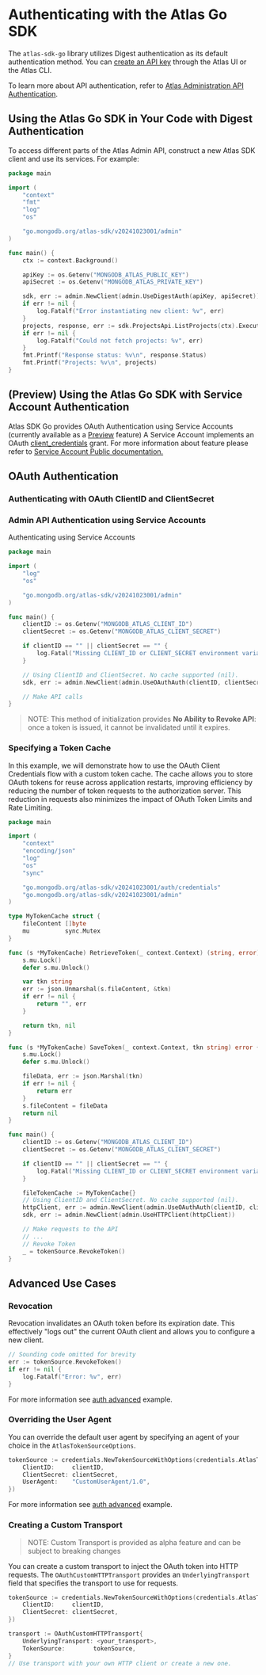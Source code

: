 # Authenticating with the Atlas Go SDK

The `atlas-sdk-go` library utilizes Digest authentication as its default authentication method.
You can [create an API key](https://www.mongodb.com/docs/atlas/configure-api-access/#create-an-api-key-in-an-organization) through the Atlas UI or the Atlas CLI.

To learn more about API authentication, refer to [Atlas Administration API Authentication](https://www.mongodb.com/docs/atlas/api/api-authentication).

## Using the Atlas Go SDK in Your Code with Digest Authentication

To access different parts of the Atlas Admin API, construct a new Atlas SDK client and use its services. For example:

```go
package main

import (
	"context"
	"fmt"
	"log"
	"os"

	"go.mongodb.org/atlas-sdk/v20241023001/admin"
)

func main() {
	ctx := context.Background()

	apiKey := os.Getenv("MONGODB_ATLAS_PUBLIC_KEY")
	apiSecret := os.Getenv("MONGODB_ATLAS_PRIVATE_KEY")

	sdk, err := admin.NewClient(admin.UseDigestAuth(apiKey, apiSecret))
	if err != nil {
		log.Fatalf("Error instantiating new client: %v", err)
	}
	projects, response, err := sdk.ProjectsApi.ListProjects(ctx).Execute()
	if err != nil {
		log.Fatalf("Could not fetch projects: %v", err)
	}
	fmt.Printf("Response status: %v\n", response.Status)
	fmt.Printf("Projects: %v\n", projects)
}
```

## (Preview) Using the Atlas Go SDK with Service Account Authentication

Atlas SDK Go provides OAuth Authentication using Service Accounts (currently available as a [Preview](https://www.mongodb.com/resources/beta-programs) feature)
A Service Account implements an OAuth [client_credentials](https://oauth.net/2/grant-types/client-credentials) grant.
For more information about feature please refer to [Service Account Public documentation.](https://www.mongodb.com/docs/atlas/api/service-accounts-overview/)

## OAuth Authentication

### Authenticating with OAuth ClientID and ClientSecret

### Admin API Authentication using Service Accounts

Authenticating using Service Accounts

```go
package main

import (
	"log"
	"os"

	"go.mongodb.org/atlas-sdk/v20241023001/admin"
)

func main() {
	clientID := os.Getenv("MONGODB_ATLAS_CLIENT_ID")
	clientSecret := os.Getenv("MONGODB_ATLAS_CLIENT_SECRET")

	if clientID == "" || clientSecret == "" {
		log.Fatal("Missing CLIENT_ID or CLIENT_SECRET environment variables")
	}

	// Using ClientID and ClientSecret. No cache supported (nil).
	sdk, err := admin.NewClient(admin.UseOAuthAuth(clientID, clientSecret, nil))

	// Make API calls
}
```

> NOTE: This method of initialization provides **No Ability to Revoke API**: once a token is issued, it cannot be invalidated until it expires.

### Specifying a Token Cache

In this example, we will demonstrate how to use the OAuth Client Credentials flow with a custom token cache.
The cache allows you to store OAuth tokens for reuse across application restarts, improving efficiency by reducing the number of token requests to the authorization server. This reduction in requests also minimizes the impact of OAuth Token Limits and Rate Limiting.

```go
package main

import (
	"context"
	"encoding/json"
	"log"
	"os"
	"sync"

	"go.mongodb.org/atlas-sdk/v20241023001/auth/credentials"
	"go.mongodb.org/atlas-sdk/v20241023001/admin"
)

type MyTokenCache struct {
	fileContent []byte
	mu          sync.Mutex
}

func (s *MyTokenCache) RetrieveToken(_ context.Context) (string, error) {
	s.mu.Lock()
	defer s.mu.Unlock()

	var tkn string
	err := json.Unmarshal(s.fileContent, &tkn)
	if err != nil {
		return "", err
	}

	return tkn, nil
}

func (s *MyTokenCache) SaveToken(_ context.Context, tkn string) error {
	s.mu.Lock()
	defer s.mu.Unlock()

	fileData, err := json.Marshal(tkn)
	if err != nil {
		return err
	}
	s.fileContent = fileData
	return nil
}

func main() {
	clientID := os.Getenv("MONGODB_ATLAS_CLIENT_ID")
	clientSecret := os.Getenv("MONGODB_ATLAS_CLIENT_SECRET")

	if clientID == "" || clientSecret == "" {
		log.Fatal("Missing CLIENT_ID or CLIENT_SECRET environment variables")
	}

	fileTokenCache := MyTokenCache{}
	// Using ClientID and ClientSecret. No cache supported (nil).
	httpClient, err := admin.NewClient(admin.UseOAuthAuth(clientID, clientSecret, fileTokenCache))
	sdk, err := admin.NewClient(admin.UseHTTPClient(httpClient))

	// Make requests to the API
	// ...
	// Revoke Token
	_ = tokenSource.RevokeToken()
}
```

## Advanced Use Cases

### Revocation

Revocation invalidates an OAuth token before its expiration date. This effectively "logs out" the current OAuth client and allows you to configure a new client.

```go
// Sounding code omitted for brevity 
err := tokenSource.RevokeToken()
if err != nil {
	log.Fatalf("Error: %v", err)
}
```

For more information see [auth advanced](https://github.com/mongodb/atlas-sdk-go/tree/main/examples/auth_advanced) example.

### Overriding the User Agent

You can override the default user agent by specifying an agent of your choice in the `AtlasTokenSourceOptions`.

```go
tokenSource := credentials.NewTokenSourceWithOptions(credentials.AtlasTokenSourceOptions{
	ClientID:     clientID,
	ClientSecret: clientSecret,
	UserAgent:    "CustomUserAgent/1.0",
})
```

For more information see [auth advanced](https://github.com/mongodb/atlas-sdk-go/tree/main/examples/auth_advanced) example.

### Creating a Custom Transport

> NOTE: Custom Transport is provided as alpha feature and can be subject to breaking changes

You can create a custom transport to inject the OAuth token into HTTP requests. 
The `OAuthCustomHTTPTransport` provides an `UnderlyingTransport` field that specifies the transport to use for requests.

```go
tokenSource := credentials.NewTokenSourceWithOptions(credentials.AtlasTokenSourceOptions{
	ClientID:     clientID,
	ClientSecret: clientSecret,
})

transport := OAuthCustomHTTPTransport{
	UnderlyingTransport: <your_transport>,
	TokenSource:        tokenSource,
}
// Use transport with your own HTTP client or create a new one.
```

